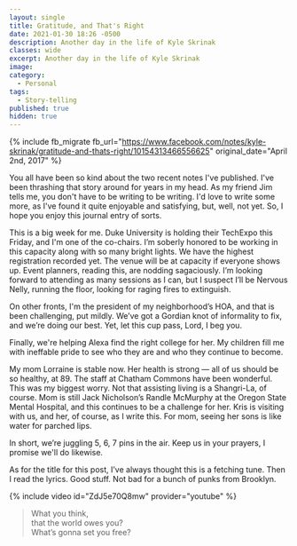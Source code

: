 ```yaml
---
layout: single
title: Gratitude, and That's Right
date: 2021-01-30 18:26 -0500
description: Another day in the life of Kyle Skrinak
classes: wide
excerpt: Another day in the life of Kyle Skrinak
image: 
category: 
  - Personal
tags: 
  - Story-telling
published: true
hidden: true
---
```


{% include fb_migrate fb_url="https://www.facebook.com/notes/kyle-skrinak/gratitude-and-thats-right/10154313466556625" original_date="April 2nd, 2017" %}

You all have been so kind about the two recent notes I've published. I've been thrashing that story around for years in my head. As my friend Jim tells me, you don't have to be writing to be writing. I'd love to write some more, as I've found it quite enjoyable and satisfying, but, well, not yet. So, I hope you enjoy this journal entry of sorts.

This is a big week for me. Duke University is holding their TechExpo this Friday, and I'm one of the co-chairs. I’m soberly honored to be working in this capacity along with so many bright lights. We have the highest registration recorded yet. The venue will be at capacity if everyone shows up. Event planners, reading this, are nodding sagaciously. I’m looking forward to attending as many sessions as I can, but I suspect I’ll be Nervous Nelly, running the floor, looking for raging fires to extinguish.

On other fronts, I'm the president of my neighborhood’s HOA, and that is been challenging, put mildly. We’ve got a Gordian knot of informality to fix, and we’re doing our best. Yet, let this cup pass, Lord, I beg you.

Finally, we're helping Alexa find the right college for her. My children fill me with ineffable pride to see who they are and who they continue to become.

My mom Lorraine is stable now. Her health is strong — all of us should be so healthy, at 89. The staff at Chatham Commons have been wonderful. This was my biggest worry. Not that assisting living is a Shangri-La, of course. Mom is still Jack Nicholson’s Randle McMurphy at the Oregon State Mental Hospital, and this continues to be a challenge for her. Kris is visiting with us, and her, of course, as I write this. For mom, seeing her sons is like water for parched lips.

In short, we’re juggling 5, 6, 7 pins in the air. Keep us in your prayers, I promise we'll do likewise.

As for the title for this post, I’ve always thought this is a fetching tune. Then I read the lyrics. Good stuff. Not bad for a bunch of punks from Brooklyn.

{% include video id="ZdJ5e70Q8mw" provider="youtube" %}

> What you think,  
> that the world owes you?  
> What’s gonna set you free?
